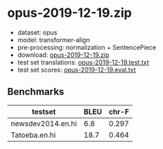 # opus-2019-12-19.zip

* dataset: opus
* model: transformer-align
* pre-processing: normalization + SentencePiece
* download: [opus-2019-12-19.zip](https://object.pouta.csc.fi/OPUS-MT-models/en-hi/opus-2019-12-19.zip)
* test set translations: [opus-2019-12-19.test.txt](https://object.pouta.csc.fi/OPUS-MT-models/en-hi/opus-2019-12-19.test.txt)
* test set scores: [opus-2019-12-19.eval.txt](https://object.pouta.csc.fi/OPUS-MT-models/en-hi/opus-2019-12-19.eval.txt)

## Benchmarks

| testset               | BLEU  | chr-F |
|-----------------------|-------|-------|
| newsdev2014.en.hi 	| 6.8 	| 0.297 |
| Tatoeba.en.hi 	| 18.7 	| 0.464 |
